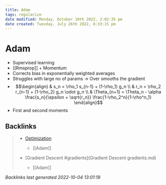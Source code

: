 ```yaml
---
title: Adam
tags: regularize 
date modified: Monday, October 10th 2022, 2:02:35 pm
date created: Tuesday, July 26th 2022, 8:33:15 pm
---
```


# Adam
- Supervised learning
- [[Rmsprop]] + Momentum
- Corrects bias in exponentially weighted averages
- Struggles with large no of params -> Over smooths the gradient
- $$\begin{align} & s_n = \rho_1 s_{n-1} + (1-\rho_1) g_n \\ & r_n = \rho_2 r_{n-1} + (1-\rho_2) g_n \odot g_n \\ & \Theta_{n+1} = \Theta_n - \alpha \frac{s_n}{\epsilon + \sqrt{r_n}} \frac{1-\rho_2^n}{1-\rho^n_1} \end{align}$$
- First and second moments

## Backlinks
> - [Optimization](Optimizers.md)
>   - [[Adam]]
>
> - [Gradient Descent #gradients](Gradient Descent gradients.md)
>   - [[Adam]]

_Backlinks last generated 2022-10-04 13:01:19_
